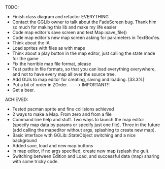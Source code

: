TODO:
* Finish class diagram and refactor EVERYTHING
* Contact the GGLib owner to talk about the FadeScreen bug. Thank him so much for making this lib and make my life easier
* Code map editor's save screen and test Map::save_file()
* Code map editor's new map screen asking for parameters in TextBox'es.
* Think about the IA
* Load sprites with files as with maps
* Think about a play button in the map editor, just calling the state made for the game
* Fix the horrible map file format, please
* Test paths in file formats, so that you can load everything everywhere, and not to have every map all over the source tree.
* Add GUIs to map editor for creating, saving and loading. [33.3%]
* Put a bit of order in ZOrder. ---> IMPORTANT!!
* Get a beer.


ACHIEVED:
* Tested pacman sprite and fine collisions achieved
* 2 ways to make a Map. From zero and from a file
* Command line help and stuff. Two ways to launch the map editor (specify map data by params or specify just one file). Three in the future (add calling the mapeditor without args, splashing to create new map).
* Basic interface with GGLib::StateObject switching and a nice background
* Added save, load and new map buttons
* In map editor, if no args specified, create new map (splash the gui).
* Switching between Edition and Load, and successful data (map) sharing with some tricky code. 
